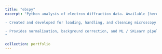 ```yaml
---
title: "ebspy"
excerpt: "Python analysis of electron diffraction data. Available [here](https://github.com/tmcaul/ebspy).

- Created and developed for loading, handling, and cleaning microscopy data.

- Provides normalisation, background correction, and ML / SKLearn pipelines for characterisation and dataset decomposition.
"

collection: portfolio
---
```


